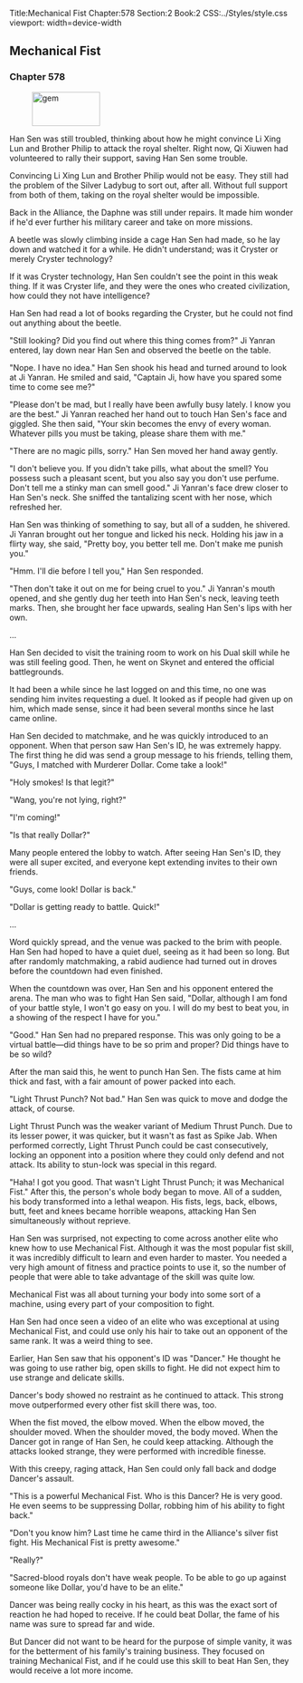 Title:Mechanical Fist 
Chapter:578 
Section:2 
Book:2 
CSS:../Styles/style.css 
viewport: width=device-width
  
## Mechanical Fist
### Chapter 578 
<figure>
	<img src="../Images/gem.gif" alt="gem" id="gem" width="120" height="60" />
</figure>
  

  
  Han Sen was still troubled, thinking about how he might convince Li Xing Lun and Brother Philip to attack the royal shelter. Right now, Qi Xiuwen had volunteered to rally their support, saving Han Sen some trouble.

Convincing Li Xing Lun and Brother Philip would not be easy. They still had the problem of the Silver Ladybug to sort out, after all. Without full support from both of them, taking on the royal shelter would be impossible.

Back in the Alliance, the Daphne was still under repairs. It made him wonder if he'd ever further his military career and take on more missions.

A beetle was slowly climbing inside a cage Han Sen had made, so he lay down and watched it for a while. He didn't understand; was it Cryster or merely Cryster technology?

If it was Cryster technology, Han Sen couldn't see the point in this weak thing. If it was Cryster life, and they were the ones who created civilization, how could they not have intelligence?

Han Sen had read a lot of books regarding the Cryster, but he could not find out anything about the beetle.

"Still looking? Did you find out where this thing comes from?" Ji Yanran entered, lay down near Han Sen and observed the beetle on the table.

"Nope. I have no idea." Han Sen shook his head and turned around to look at Ji Yanran. He smiled and said, "Captain Ji, how have you spared some time to come see me?"

"Please don't be mad, but I really have been awfully busy lately. I know you are the best." Ji Yanran reached her hand out to touch Han Sen's face and giggled. She then said, "Your skin becomes the envy of every woman. Whatever pills you must be taking, please share them with me."

"There are no magic pills, sorry." Han Sen moved her hand away gently.

"I don't believe you. If you didn't take pills, what about the smell? You possess such a pleasant scent, but you also say you don't use perfume. Don't tell me a stinky man can smell good." Ji Yanran's face drew closer to Han Sen's neck. She sniffed the tantalizing scent with her nose, which refreshed her.

Han Sen was thinking of something to say, but all of a sudden, he shivered. Ji Yanran brought out her tongue and licked his neck. Holding his jaw in a flirty way, she said, "Pretty boy, you better tell me. Don't make me punish you."

"Hmm. I'll die before I tell you," Han Sen responded.

"Then don't take it out on me for being cruel to you." Ji Yanran's mouth opened, and she gently dug her teeth into Han Sen's neck, leaving teeth marks. Then, she brought her face upwards, sealing Han Sen's lips with her own.

…

Han Sen decided to visit the training room to work on his Dual skill while he was still feeling good. Then, he went on Skynet and entered the official battlegrounds.

It had been a while since he last logged on and this time, no one was sending him invites requesting a duel. It looked as if people had given up on him, which made sense, since it had been several months since he last came online.

Han Sen decided to matchmake, and he was quickly introduced to an opponent. When that person saw Han Sen's ID, he was extremely happy. The first thing he did was send a group message to his friends, telling them, "Guys, I matched with Murderer Dollar. Come take a look!"

"Holy smokes! Is that legit?"

"Wang, you're not lying, right?"

"I'm coming!"

"Is that really Dollar?"

Many people entered the lobby to watch. After seeing Han Sen's ID, they were all super excited, and everyone kept extending invites to their own friends.

"Guys, come look! Dollar is back."

"Dollar is getting ready to battle. Quick!"

…

Word quickly spread, and the venue was packed to the brim with people. Han Sen had hoped to have a quiet duel, seeing as it had been so long. But after randomly matchmaking, a rabid audience had turned out in droves before the countdown had even finished.

When the countdown was over, Han Sen and his opponent entered the arena. The man who was to fight Han Sen said, "Dollar, although I am fond of your battle style, I won't go easy on you. I will do my best to beat you, in a showing of the respect I have for you."

"Good." Han Sen had no prepared response. This was only going to be a virtual battle—did things have to be so prim and proper? Did things have to be so wild?

After the man said this, he went to punch Han Sen. The fists came at him thick and fast, with a fair amount of power packed into each.

"Light Thrust Punch? Not bad." Han Sen was quick to move and dodge the attack, of course.

Light Thrust Punch was the weaker variant of Medium Thrust Punch. Due to its lesser power, it was quicker, but it wasn't as fast as Spike Jab. When performed correctly, Light Thrust Punch could be cast consecutively, locking an opponent into a position where they could only defend and not attack. Its ability to stun-lock was special in this regard.

"Haha! I got you good. That wasn't Light Thrust Punch; it was Mechanical Fist." After this, the person's whole body began to move. All of a sudden, his body transformed into a lethal weapon. His fists, legs, back, elbows, butt, feet and knees became horrible weapons, attacking Han Sen simultaneously without reprieve.

Han Sen was surprised, not expecting to come across another elite who knew how to use Mechanical Fist. Although it was the most popular fist skill, it was incredibly difficult to learn and even harder to master. You needed a very high amount of fitness and practice points to use it, so the number of people that were able to take advantage of the skill was quite low.

Mechanical Fist was all about turning your body into some sort of a machine, using every part of your composition to fight.

Han Sen had once seen a video of an elite who was exceptional at using Mechanical Fist, and could use only his hair to take out an opponent of the same rank. It was a weird thing to see.

Earlier, Han Sen saw that his opponent's ID was "Dancer." He thought he was going to use rather big, open skills to fight. He did not expect him to use strange and delicate skills.

Dancer's body showed no restraint as he continued to attack. This strong move outperformed every other fist skill there was, too.

When the fist moved, the elbow moved. When the elbow moved, the shoulder moved. When the shoulder moved, the body moved. When the Dancer got in range of Han Sen, he could keep attacking. Although the attacks looked strange, they were performed with incredible finesse.

With this creepy, raging attack, Han Sen could only fall back and dodge Dancer's assault.

"This is a powerful Mechanical Fist. Who is this Dancer? He is very good. He even seems to be suppressing Dollar, robbing him of his ability to fight back."

"Don't you know him? Last time he came third in the Alliance's silver fist fight. His Mechanical Fist is pretty awesome."

"Really?"

"Sacred-blood royals don't have weak people. To be able to go up against someone like Dollar, you'd have to be an elite."

Dancer was being really cocky in his heart, as this was the exact sort of reaction he had hoped to receive. If he could beat Dollar, the fame of his name was sure to spread far and wide.

But Dancer did not want to be heard for the purpose of simple vanity, it was for the betterment of his family's training business. They focused on training Mechanical Fist, and if he could use this skill to beat Han Sen, they would receive a lot more income.
